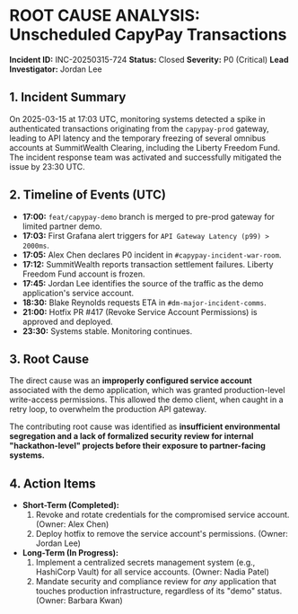 # ROOT CAUSE ANALYSIS: Unscheduled CapyPay Transactions

**Incident ID:** INC-20250315-724
**Status:** Closed
**Severity:** P0 (Critical)
**Lead Investigator:** Jordan Lee

## 1. Incident Summary
On 2025-03-15 at 17:03 UTC, monitoring systems detected a spike in authenticated transactions originating from the `capypay-prod` gateway, leading to API latency and the temporary freezing of several omnibus accounts at SummitWealth Clearing, including the Liberty Freedom Fund. The incident response team was activated and successfully mitigated the issue by 23:30 UTC.

## 2. Timeline of Events (UTC)
* **17:00:** `feat/capypay-demo` branch is merged to pre-prod gateway for limited partner demo.
* **17:03:** First Grafana alert triggers for `API Gateway Latency (p99) > 2000ms`.
* **17:05:** Alex Chen declares P0 incident in `#capypay-incident-war-room`.
* **17:12:** SummitWealth reports transaction settlement failures. Liberty Freedom Fund account is frozen.
* **17:45:** Jordan Lee identifies the source of the traffic as the demo application's service account.
* **18:30:** Blake Reynolds requests ETA in `#dm-major-incident-comms`.
* **21:00:** Hotfix PR #417 (Revoke Service Account Permissions) is approved and deployed.
* **23:30:** Systems stable. Monitoring continues.

## 3. Root Cause
The direct cause was an **improperly configured service account** associated with the demo application, which was granted production-level write-access permissions. This allowed the demo client, when caught in a retry loop, to overwhelm the production API gateway.

The contributing root cause was identified as **insufficient environmental segregation and a lack of formalized security review for internal "hackathon-level" projects before their exposure to partner-facing systems.**

## 4. Action Items
* **Short-Term (Completed):**
    1.  Revoke and rotate credentials for the compromised service account. (Owner: Alex Chen)
    2.  Deploy hotfix to remove the service account's permissions. (Owner: Jordan Lee)
* **Long-Term (In Progress):**
    1.  Implement a centralized secrets management system (e.g., HashiCorp Vault) for all service accounts. (Owner: Nadia Patel)
    2.  Mandate security and compliance review for *any* application that touches production infrastructure, regardless of its "demo" status. (Owner: Barbara Kwan)
